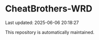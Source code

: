 # CheatBrothers-WRD

Last updated: 2025-06-06 20:18:27

This repository is automatically maintained.
